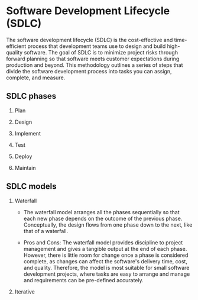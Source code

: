 # Software Development Lifecycle (SDLC)

The software development lifecycle (SDLC) is the cost-effective and time-efficient process that development teams use to design and build high-quality software. The goal of SDLC is to minimize project risks through forward planning so that software meets customer expectations during production and beyond. This methodology outlines a series of steps that divide the software development process into tasks you can assign, complete, and measure.

## SDLC phases
1) Plan

2) Design

3) Implement

4) Test

5) Deploy

6) Maintain

## SDLC models
1) Waterfall 

    - The waterfall model arranges all the phases sequentially so that each new phase depends on the outcome of the previous phase. Conceptually, the design flows from one phase down to the next, like that of a waterfall.

    - Pros and Cons: The waterfall model provides discipline to project management and gives a tangible output at the end of each phase. However, there is little room for change once a phase is considered complete, as changes can affect the software's delivery time, cost, and quality. Therefore, the model is most suitable for small software development projects, where tasks are easy to arrange and manage and requirements can be pre-defined accurately.

2) Iterative
